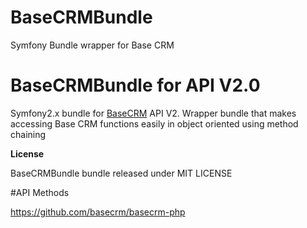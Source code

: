 # BaseCRMBundle
Symfony Bundle wrapper for Base CRM

BaseCRMBundle for API V2.0
========================

Symfony2.x bundle for 
[BaseCRM](https://developers.getbase.com/) API V2.
Wrapper bundle that makes accessing Base CRM functions easily in object oriented using method chaining 


**License**

BaseCRMBundle bundle released under MIT LICENSE 


#API Methods

https://github.com/basecrm/basecrm-php
